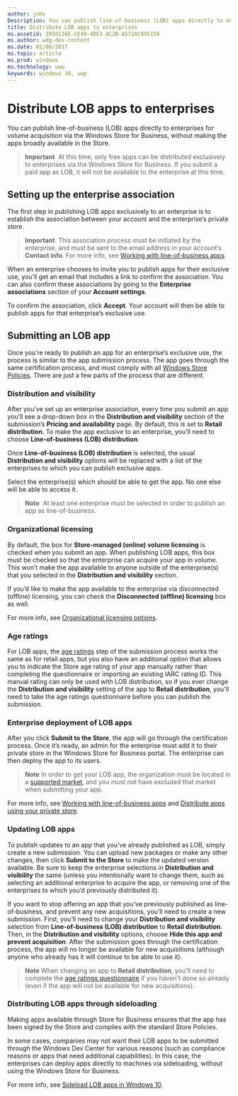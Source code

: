 ```yaml
---
author: jnHs
Description: You can publish line-of-business (LOB) apps directly to enterprises for volume acquisition via the Windows Store for Business, without making the apps broadly available in the Store.
title: Distribute LOB apps to enterprises
ms.assetid: 2050126E-CE49-4DE3-AC2B-A572AC895158
ms.author: wdg-dev-content
ms.date: 02/08/2017
ms.topic: article
ms.prod: windows
ms.technology: uwp
keywords: windows 10, uwp
---
```


# Distribute LOB apps to enterprises


You can publish line-of-business (LOB) apps directly to enterprises for volume acquisition via the Windows Store for Business, without making the apps broadly available in the Store.

> **Important**  At this time, only free apps can be distributed exclusively to enterprises via the Windows Store for Business. If you submit a paid app as LOB, it will not be available to the enterprise at this time. 

## Setting up the enterprise association


The first step in publishing LOB apps exclusively to an enterprise is to establish the association between your account and the enterprise’s private store.

> **Important**  This association process must be initiated by the enterprise, and must be sent to the email address in your account’s **Contact info**. For more info, see [Working with line-of-business apps](http://go.microsoft.com/fwlink/p/?LinkId=698846).

When an enterprise chooses to invite you to publish apps for their exclusive use, you’ll get an email that includes a link to confirm the association. You can also confirm these associations by going to the **Enterprise associations** section of your **Account settings**.

To confirm the association, click **Accept**. Your account will then be able to publish apps for that enterprise’s exclusive use.

## Submitting an LOB app


Once you’re ready to publish an app for an enterprise’s exclusive use, the process is similar to the app submission process. The app goes through the same certification process, and must comply with all [Windows Store Policies](https://msdn.microsoft.com/library/windows/apps/dn764944). There are just a few parts of the process that are different.

### Distribution and visibility

After you've set up an enterprise association, every time you submit an app you’ll see a drop-down box in the **Distribution and visibility** section of the submission’s **Pricing and availability** page. By default, this is set to **Retail distribution**. To make the app exclusive to an enterprise, you’ll need to choose **Line-of-business (LOB) distribution**.

Once **Line-of-business (LOB) distribution** is selected, the usual **Distribution and visibility** options will be replaced with a list of the enterprises to which you can publish exclusive apps.

Select the enterprise(s) which should be able to get the app. No one else will be able to access it.

> **Note**  At least one enterprise must be selected in order to publish an app as line-of-business.

### Organizational licensing

By default, the box for **Store-managed (online) volume licensing** is checked when you submit an app. When publishing LOB apps, this box must be checked so that the enterprise can acquire your app in volume. This won’t make the app available to anyone outside of the enterprise(s) that you selected in the **Distribution and visibility** section.

If you’d like to make the app available to the enterprise via disconnected (offline) licensing, you can check the **Disconnected (offline) licensing** box as well.

For more info, see [Organizational licensing options](organizational-licensing.md).

### Age ratings
For LOB apps, the [age ratings](age-ratings.md) step of the submission process works the same as for retail apps, but you also have an additional option that allows you to indicate the Store age rating of your app manually rather than completing the questionnaire or importing an existing IARC rating ID. This manual rating can only be used with LOB distribution, so if you ever change the **Distribution and visibility** setting of the app to **Retail distribution**, you'll need to take the age ratings questionnaire before you can publish the submission.

### Enterprise deployment of LOB apps

After you click **Submit to the Store**, the app will go through the certification process. Once it’s ready, an admin for the enterprise must add it to their private store in the Windows Store for Business portal. The enterprise can then deploy the app to its users.

> **Note** In order to get your LOB app, the organization must be located in a [supported market](https://technet.microsoft.com/itpro/windows/whats-new/windows-store-for-business-overview#supported-markets), and you must not have excluded that market when submitting your app. 

For more info, see [Working with line-of-business apps](http://go.microsoft.com/fwlink/p/?LinkId=698846) and [Distribute apps using your private store](http://go.microsoft.com/fwlink/p/?LinkId=698847).

### Updating LOB apps

To publish updates to an app that you’ve already published as LOB, simply create a new submission. You can upload new packages or make any other changes, then click **Submit to the Store** to make the updated version available. Be sure to keep the enterprise selections in **Distribution and visibility** the same (unless you intentionally want to change them, such as selecting an additional enterprise to acquire the app, or removing one of the enterprises to which you’d previously distributed it).

If you want to stop offering an app that you’ve previously published as line-of-business, and prevent any new acquisitions, you’ll need to create a new submission. First, you’ll need to change your **Distribution and visibility** selection from **Line-of-business (LOB) distribution** to **Retail distribution**. Then, in the **Distribution and visibility** options, choose **Hide this app and prevent acquisition**. After the submission goes through the certification process, the app will no longer be available for new acquisitions (although anyone who already has it will continue to be able to use it).

> **Note** When changing an app to **Retail distribution**, you'll need to complete the [age ratings questionnaire](age-ratings.md) if you haven't done so already (even if the app will not be available for new acquisitions).

### Distributing LOB apps through sideloading

Making apps available through Store for Business ensures that the app has been signed by the Store and complies with the standard Store Policies.

In some cases, companies may not want their LOB apps to be submitted through the Windows Dev Center for various reasons (such as compliance reasons or apps that need additional capabilities). In this case, the enterprises can deploy apps directly to machines via sideloading, without using the Windows Store for Business.

For more info, see [Sideload LOB apps in Windows 10](http://go.microsoft.com/fwlink/p/?LinkId=623433).

 

 




